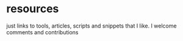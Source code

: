resources
=========

just links to tools, articles, scripts and snippets that I like. I welcome comments and contributions
